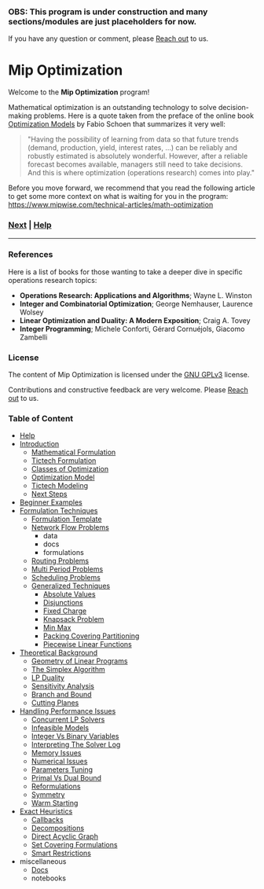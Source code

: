 ### **OBS: This program is under construction and many sections/modules are just placeholders for now.**

If you have any question or comment, please 
[Reach out](https://www.mipwise.com/contact) to us.

# Mip Optimization

Welcome to the **Mip Optimization** program!

Mathematical optimization is an outstanding technology to solve 
decision-making problems. Here is a quote taken from the preface of the online 
book [Optimization Models][optimization_modes_book] by Fabio Schoen that 
summarizes it very well: 

>"Having the possibility of learning from data so that future trends (demand,
production, yield, interest rates, …) can be reliably and robustly estimated 
is absolutely wonderful. However, after a reliable forecast becomes 
available, managers still need to take decisions. And this is where 
optimization (operations research) comes into play."

Before you move forward, we recommend that you read the following article to 
get some more context on what is waiting for you in the program:
https://www.mipwise.com/technical-articles/math-optimization

[optimization_modes_book]: https://webgol.dinfo.unifi.it/OptimizationModels/contents.html

### [Next][next] | [Help][help]

[next]: 1_introduction/README.md
[help]: 0_help/README.md

---

### References
Here is a list of books for those wanting to take a deeper dive in specific 
operations research topics:

- **Operations Research: Applications and Algorithms**; Wayne L. Winston
- **Integer and Combinatorial Optimization**; George Nemhauser, Laurence Wolsey
- **Linear Optimization and Duality: A Modern Exposition**; Craig A. Tovey
- **Integer Programming**; Michele Conforti, Gérard Cornuéjols, Giacomo Zambelli


### License
The content of Mip Optimization is licensed under the [GNU GPLv3](LICENSE) 
license.

Contributions and constructive feedback are very welcome. 
Please [Reach out](https://www.mipwise.com/contact) to us.

### Table of Content
- [Help](./0_help/README.md)
- [Introduction](./1_introduction/README.md)
	- [Mathematical Formulation](./1_introduction/1_mathematical_formulation/README.md)
	- [Tictech Formulation](./1_introduction/2_tictech_formulation/README.md)
	- [Classes of Optimization](./1_introduction/3_classes_of_optimization/README.md)
	- [Optimization Model](./1_introduction/4_optimization_model/README.md)
	- [Tictech Modeling](./1_introduction/5_tictech_modeling/README.md)
	- [Next Steps](./1_introduction/next_steps/README.md)
- [Beginner Examples](./2_beginner_examples/README.md)
- [Formulation Techniques](./3_formulation_techniques/README.md)
	- [Formulation Template](./3_formulation_techniques/0_formulation_template/README.md)
	- [Network Flow Problems](./3_formulation_techniques/1_network_flow_problems/README.md)
		- data
		- docs
		- formulations
	- [Routing Problems](./3_formulation_techniques/2_routing_problems/README.md)
	- [Multi Period Problems](./3_formulation_techniques/3_multi_period_problems/README.md)
	- [Scheduling Problems](./3_formulation_techniques/4_scheduling_problems/README.md)
	- [Generalized Techniques](./3_formulation_techniques/5_generalized_techniques/README.md)
		- [Absolute Values](./3_formulation_techniques/5_generalized_techniques/absolute_values/README.md)
		- [Disjunctions](./3_formulation_techniques/5_generalized_techniques/disjunctions/README.md)
		- [Fixed Charge](./3_formulation_techniques/5_generalized_techniques/fixed_charge/README.md)
		- [Knapsack Problem](./3_formulation_techniques/5_generalized_techniques/knapsack_problem/README.md)
		- [Min Max](./3_formulation_techniques/5_generalized_techniques/min_max/README.md)
		- [Packing Covering Partitioning](./3_formulation_techniques/5_generalized_techniques/packing_covering_partitioning/README.md)
		- [Piecewise Linear Functions](./3_formulation_techniques/5_generalized_techniques/piecewise_linear_functions/README.md)
- [Theoretical Background](./4_theoretical_background/README.md)
	- [Geometry of Linear Programs](./4_theoretical_background/1_geometry_of_linear_programs/README.md)
	- [The Simplex Algorithm](./4_theoretical_background/2_the_simplex_algorithm/README.md)
	- [LP Duality](./4_theoretical_background/3_lp_duality/README.md)
	- [Sensitivity Analysis](./4_theoretical_background/4_sensitivity_analysis/README.md)
	- [Branch and Bound](./4_theoretical_background/5_branch_and_bound/README.md)
	- [Cutting Planes](./4_theoretical_background/6_cutting_planes/README.md)
- [Handling Performance Issues](./5_handling_performance_issues/README.md)
	- [Concurrent LP Solvers](./5_handling_performance_issues/concurrent_lp_solvers/README.md)
	- [Infeasible Models](./5_handling_performance_issues/infeasible_models/README.md)
	- [Integer Vs Binary Variables](./5_handling_performance_issues/integer_vs_binary_variables/README.md)
	- [Interpreting The Solver Log](./5_handling_performance_issues/interpreting_the_solver_log/README.md)
	- [Memory Issues](./5_handling_performance_issues/memory_issues/README.md)
	- [Numerical Issues](./5_handling_performance_issues/numerical_issues/README.md)
	- [Parameters Tuning](./5_handling_performance_issues/parameters_tuning/README.md)
	- [Primal Vs Dual Bound](./5_handling_performance_issues/primal_vs_dual_bound/README.md)
	- [Reformulations](./5_handling_performance_issues/reformulations/README.md)
	- [Symmetry](./5_handling_performance_issues/symmetry/README.md)
	- [Warm Starting](./5_handling_performance_issues/warm_starting/README.md)
- [Exact Heuristics](./6_exact_heuristics/README.md)
	- [Callbacks](./6_exact_heuristics/callbacks/README.md)
	- [Decompositions](./6_exact_heuristics/decompositions/README.md)
	- [Direct Acyclic Graph](./6_exact_heuristics/direct_acyclic_graph/README.md)
	- [Set Covering Formulations](./6_exact_heuristics/set_covering_formulations/README.md)
	- [Smart Restrictions](./6_exact_heuristics/smart_restrictions/README.md)
- miscellaneous
	- [Docs](./miscellaneous/docs/README.md)
	- notebooks